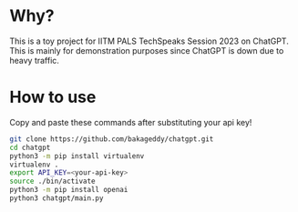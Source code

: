 # Why?
This is a toy project for IITM PALS TechSpeaks Session 2023 on ChatGPT.
This is mainly for demonstration purposes since ChatGPT is down due to heavy traffic.

# How to use
Copy and paste these commands after substituting your api key!

``` bash
git clone https://github.com/bakageddy/chatgpt.git
cd chatgpt
python3 -m pip install virtualenv
virtualenv .
export API_KEY=<your-api-key>
source ./bin/activate
python3 -m pip install openai
python3 chatgpt/main.py
```
